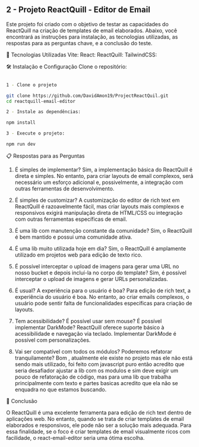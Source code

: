 ## 2 - Projeto ReactQuill - Editor de Email


Este projeto foi criado com o objetivo de testar as capacidades do ReactQuill na criação de templates de email elaborados. Abaixo, você encontrará as instruções para instalação, as tecnologias utilizadas, as respostas para as perguntas chave, e a conclusão do teste.

🚀 Tecnologias Utilizadas
Vite:
React:
ReactQuill:
TailwindCSS:


🛠️ Instalação e Configuração
Clone o repositório:

```bash

1 - Clone o projeto

git clone https://github.com/DavidAmon19/ProjectReactQuil.git
cd reactquill-email-editor


```

```bash
2 - Instale as dependências:

npm install

```


```bash
3 - Execute o projeto:

npm run dev

```


📋 Respostas para as Perguntas
1. É simples de implementar?
Sim, a implementação básica do ReactQuill é direta e simples. No entanto, para criar layouts de email complexos, será necessário um esforço adicional e, possivelmente, a integração com outras ferramentas de desenvolvimento.

2. É simples de customizar?
A customização do editor de rich text em ReactQuill é razoavelmente fácil, mas criar layouts mais complexos e responsivos exigirá manipulação direta de HTML/CSS ou integração com outras ferramentas específicas de email.

3. É uma lib com manutenção constante da comunidade?
Sim, o ReactQuill é bem mantido e possui uma comunidade ativa. 

4. É uma lib muito utilizada hoje em dia?
Sim, o ReactQuill é amplamente utilizado em projetos web para edição de texto rico.

5. É possível interceptar o upload de imagens para gerar uma URL no nosso bucket e depois incluí-la no corpo do template?
Sim, é possível interceptar o upload de imagens e gerar URLs personalizadas.

6. É usual? A experiência para o usuário é boa?
Para edição de rich text, a experiência do usuário é boa. No entanto, ao criar emails complexos, o usuário pode sentir falta de funcionalidades específicas para criação de layouts.

7. Tem acessibilidade? É possível usar sem mouse? É possível implementar DarkMode?
ReactQuill oferece suporte básico à acessibilidade e navegação via teclado. Implementar DarkMode é possível com personalizações.

8. Vai ser compatível com todos os módulos? Poderemos refatorar tranquilamente?
Bom , atualmente ele existe no projeto mas ele não está sendo mais utilizado, foi feito com javascript puro então acredito que seria desafiador ajustar a lib com os modulos e sim deve exigir um pouco de refatoração de código, mas para uma lib que trabalha principalmente com texto e partes basicas acredito que ela não se enquadra no que estamos buscando.

📝 Conclusão

O ReactQuill é uma excelente ferramenta para edição de rich text dentro de aplicações web. No entanto, quando se trata de criar templates de email elaborados e responsivos, ele pode não ser a solução mais adequada. Para essa finalidade, se o foco é criar templates de email visualmente ricos com facilidade, o react-email-editor seria uma ótima escolha.

